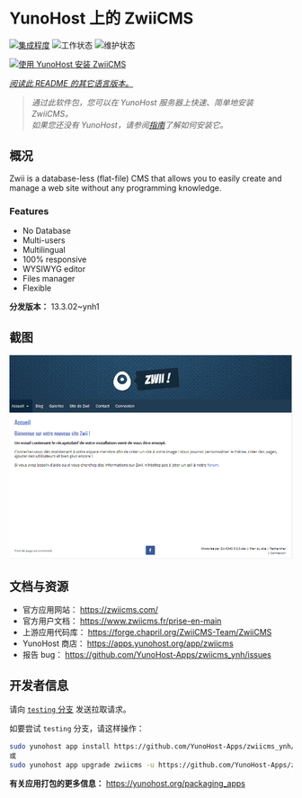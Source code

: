 <!--
注意：此 README 由 <https://github.com/YunoHost/apps/tree/master/tools/readme_generator> 自动生成
请勿手动编辑。
-->

# YunoHost 上的 ZwiiCMS

[![集成程度](https://dash.yunohost.org/integration/zwiicms.svg)](https://dash.yunohost.org/appci/app/zwiicms) ![工作状态](https://ci-apps.yunohost.org/ci/badges/zwiicms.status.svg) ![维护状态](https://ci-apps.yunohost.org/ci/badges/zwiicms.maintain.svg)

[![使用 YunoHost 安装 ZwiiCMS](https://install-app.yunohost.org/install-with-yunohost.svg)](https://install-app.yunohost.org/?app=zwiicms)

*[阅读此 README 的其它语言版本。](./ALL_README.md)*

> *通过此软件包，您可以在 YunoHost 服务器上快速、简单地安装 ZwiiCMS。*  
> *如果您还没有 YunoHost，请参阅[指南](https://yunohost.org/install)了解如何安装它。*

## 概况

Zwii is a database-less (flat-file) CMS that allows you to easily create and manage a web site without any programming knowledge.

### Features

- No Database
- Multi-users
- Multilingual
- 100% responsive
- WYSIWYG editor
- Files manager
- Flexible


**分发版本：** 13.3.02~ynh1

## 截图

![ZwiiCMS 的截图](./doc/screenshots/dashboard.png)

## 文档与资源

- 官方应用网站： <https://zwiicms.com/>
- 官方用户文档： <https://www.zwiicms.fr/prise-en-main>
- 上游应用代码库： <https://forge.chapril.org/ZwiiCMS-Team/ZwiiCMS>
- YunoHost 商店： <https://apps.yunohost.org/app/zwiicms>
- 报告 bug： <https://github.com/YunoHost-Apps/zwiicms_ynh/issues>

## 开发者信息

请向 [`testing` 分支](https://github.com/YunoHost-Apps/zwiicms_ynh/tree/testing) 发送拉取请求。

如要尝试 `testing` 分支，请这样操作：

```bash
sudo yunohost app install https://github.com/YunoHost-Apps/zwiicms_ynh/tree/testing --debug
或
sudo yunohost app upgrade zwiicms -u https://github.com/YunoHost-Apps/zwiicms_ynh/tree/testing --debug
```

**有关应用打包的更多信息：** <https://yunohost.org/packaging_apps>
